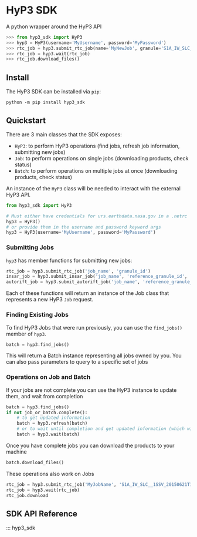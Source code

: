 # HyP3 SDK

A python wrapper around the HyP3 API
```python
>>> from hyp3_sdk import HyP3
>>> hyp3 = HyP3(username='MyUsername', password='MyPassword')  
>>> rtc_job = hyp3.submit_rtc_job(name='MyNewJob', granule='S1A_IW_SLC__1SSV_20150621T120220_20150621T120232_006471_008934_72D8')
>>> rtc_job = hyp3.wait(rtc_job)
>>> rtc_job.download_files()
```

## Install

The HyP3 SDK can be installed via `pip`:

```
python -m pip install hyp3_sdk
```

## Quickstart

There are 3 main classes that the SDK exposes:

- `HyP3`: to perform HyP3 operations (find jobs, refresh job information, submitting new jobs)
- `Job`: to perform operations on single jobs (downloading products, check status)
- `Batch`: to perform operations on multiple jobs at once (downloading products, check status)

An instance of the `HyP3` class will be needed to interact with the external HyP3 API.
```python
from hyp3_sdk import HyP3

# Must either have credentials for urs.earthdata.nasa.gov in a .netrc
hyp3 = HyP3()
# or provide them in the username and password keyword args
hyp3 = HyP3(username='MyUsername', password='MyPassword')
```

### Submitting Jobs

`hyp3` has member functions for submitting new jobs:
```python
rtc_job = hyp3.submit_rtc_job('job_name', 'granule_id')
insar_job = hyp3.submit_insar_job('job_name', 'reference_granule_id', 'secondary_granule_id')
autorift_job = hyp3.submit_autorift_job('job_name', 'reference_granule_id', 'secondary_granule_id')
```
Each of these functions will return an instance of the Job class that represents a new HyP3 `Job` request.

### Finding Existing Jobs
To find HyP3 Jobs that were run previously, you can use the `find_jobs()` member
of `hyp3`.
```python
batch = hyp3.find_jobs()
```
This will return a Batch instance representing all jobs owned by you. You can also pass parameters to 
query to a specific set of jobs


### Operations on Job and Batch

If your jobs are not complete you can use the HyP3 instance to update them, and wait from completion
```python
batch = hyp3.find_jobs()
if not job_or_batch.complete():
    # to get updated information
    batch = hyp3.refresh(batch)
    # or to wait until completion and get updated information (which will take a fair bit)
    batch = hyp3.wait(batch) 
```

Once you have complete jobs you can download the products to your machine
```python
batch.download_files()
```

These operations also work on Jobs
```python
rtc_job = hyp3.submit_rtc_job('MyJobName', 'S1A_IW_SLC__1SSV_20150621T120220_20150621T120232_006471_008934_72D8')
rtc_job = hyp3.wait(rtc_job)
rtc_job.download
```

## SDK API Reference

::: hyp3_sdk
